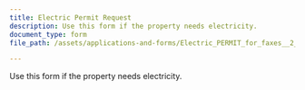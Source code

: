 ```yaml
---
title: Electric Permit Request
description: Use this form if the property needs electricity.
document_type: form
file_path: /assets/applications-and-forms/Electric_PERMIT_for_faxes__2_.pdf

---
```

Use this form if the property needs electricity.
